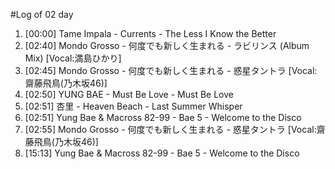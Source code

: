 #Log of 02 day

1. [00:00] Tame Impala - Currents - The Less I Know the Better
1. [02:40] Mondo Grosso - 何度でも新しく生まれる - ラビリンス (Album Mix) [Vocal:満島ひかり]
1. [02:45] Mondo Grosso - 何度でも新しく生まれる - 惑星タントラ [Vocal:齋藤飛鳥(乃木坂46)]
1. [02:50] YUNG BAE - Must Be Love - Must Be Love
1. [02:51] 杏里 - Heaven Beach - Last Summer Whisper
1. [02:51] Yung Bae & Macross 82-99 - Bae 5 - Welcome to the Disco
1. [02:55] Mondo Grosso - 何度でも新しく生まれる - 惑星タントラ [Vocal:齋藤飛鳥(乃木坂46)]
1. [15:13] Yung Bae & Macross 82-99 - Bae 5 - Welcome to the Disco
